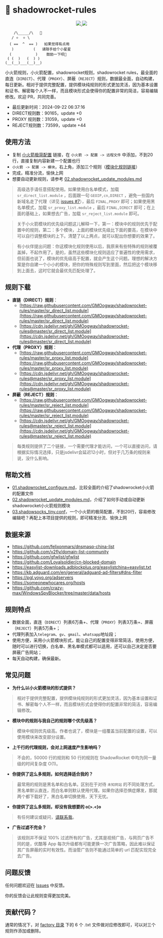 # 🚀 shadowrocket-rules

<p align="center">
  <a href="https://github.com/GMOogway/shadowrocket-rules/stargazers">
    <img src="https://img.shields.io/github/stars/GMOogway/shadowrocket-rules?label=Stars&style=social">
  </a>
  <a href="https://github.com/GMOogway/shadowrocket-rules/fork">
    <img src="https://img.shields.io/github/forks/GMOogway/shadowrocket-rules?label=Fork&style=social">
  </a>
</p>

```
    /\_____/\   💖
   / ⭐  ⭐ \
  ( ==  ^  == )   如果觉得有点用
   )         (   请随手给个小星星
  (           )    鼓励一下呗💖
 ( (  )   (  ) )
(__(__)___(__)__)
```

小火箭规则，小火箭配置，shadowrocket规则，shadowrocket rules，最全面的直连（`DIRECT`）、代理（`PROXY`）、屏蔽（`REJECT`）规则，数据最全面，自动构建，每日更新。相对于提供完整配置，提供模块纯规则的形式更加灵活，因为基本设置和证书、解密每个人不一样，而且模块形式会使得你的配置非常的简洁，容易编辑修改。欢迎 PR，共同完善。
- 最后更新时间：2024-09-22 06:37:16
- DIRECT规则数：90165，update +0
- PROXY 规则数：31059，update +0
- REJECT规则数：73599，update +44

## 使用方法

- 复制 [小火箭极简配置](https://raw.githubusercontent.com/GMOogway/shadowrocket-rules/master/docs/03.shadowsocks_tiny.conf) 链接，在 `小火箭 -> 配置 -> 远程文件` 中添加，不到20行，直接复制内容新建一个配置也行
- `小火箭 -> 配置 -> 模块`，右上角，添加三个规则（[模块化规则链接](#规则下载)）
- 完成，精准分流，愉快上网
- 想要自动更新规则，请参考 [02.shadowrocket_update_modules.md](https://github.com/GMOogway/shadowrocket-rules/blob/master/docs/02.shadowrocket_update_modules.md)

>高级选手请任意搭配使用。如果使用白名单模式，加载 `sr_direct_list.module` ，后面跟一句 `GEOIP,cn,DIRECT` ，避免一些国内新域名走了代理（详见 [issues #7](https://github.com/GMOogway/shadowrocket-rules/issues/7)），最后 `FINAL,PROXY` 即可；如果使用黑名单模式，加载 `sr_proxy_list.module` ，最后 `FINAL,DIRECT` 即可；在上面的基础上，如果想去广告，加载 `sr_reject_list.module` 即可。

>关于小火箭模块的优先级问题这儿解释一下，第一：模块中的规则优先于配置中的规则，第二：多个模块，上面的模块优先级比下面的要高，在模块中可以自行调整模块的上下。清楚了以上两点，就可以配出你想要的效果了。

>有小伙伴提出问题：你这模块化规则使用以后，我原来有些特殊的规则被覆盖掉，不起作用了。是的，虽然这些模块化规则适应了普遍性的使用需求，但前面也说了，模块的优先级高于配置，就会产生这个问题。理想的解决方案是你自建一个小小的模块，把你的特殊规则写到里面，然后把这个模块移到上面去，这时它就会最优先匹配处理了。

## 规则下载

- **直链（DIRECT）规则**：
  - [https://raw.githubusercontent.com/GMOogway/shadowrocket-rules/master/sr_direct_list.module](https://raw.githubusercontent.com/GMOogway/shadowrocket-rules/master/sr_direct_list.module)
  - [https://cdn.jsdelivr.net/gh/GMOogway/shadowrocket-rules@master/sr_direct_list.module](https://cdn.jsdelivr.net/gh/GMOogway/shadowrocket-rules@master/sr_direct_list.module)
- **代理（PROXY）规则**：
  - [https://raw.githubusercontent.com/GMOogway/shadowrocket-rules/master/sr_proxy_list.module](https://raw.githubusercontent.com/GMOogway/shadowrocket-rules/master/sr_proxy_list.module)
  - [https://cdn.jsdelivr.net/gh/GMOogway/shadowrocket-rules@master/sr_proxy_list.module](https://cdn.jsdelivr.net/gh/GMOogway/shadowrocket-rules@master/sr_proxy_list.module)
- **屏蔽（REJECT）规则**：
  - [https://raw.githubusercontent.com/GMOogway/shadowrocket-rules/master/sr_reject_list.module](https://raw.githubusercontent.com/GMOogway/shadowrocket-rules/master/sr_reject_list.module)
  - [https://cdn.jsdelivr.net/gh/GMOogway/shadowrocket-rules@master/sr_reject_list.module](https://cdn.jsdelivr.net/gh/GMOogway/shadowrocket-rules@master/sr_reject_list.module)
>每类规则提供了二个链接，一个需要代理才能访问，一个可以直接访问，请根据实际情况选择，只是jsdelivr会延迟12小时，但对于几万条的规则来说，没什么影响。

## 帮助文档

- [01.shadowrocket_configure.md](https://github.com/GMOogway/shadowrocket-rules/blob/master/docs/01.shadowrocket_configure.md)，比较全面的介绍了shadowrocket小火箭的配置文件
- [02.shadowrocket_update_modules.md](https://github.com/GMOogway/shadowrocket-rules/blob/master/docs/02.shadowrocket_update_modules.md)，介绍了如何手动或自动更新shadowrocket小火箭规则模块
- [03.shadowsocks_tiny.conf](https://raw.githubusercontent.com/GMOogway/shadowrocket-rules/master/docs/03.shadowsocks_tiny.conf)，一个小火箭的极简配置，不到20行，容易修改编辑吧？再配上本项目提供的规则，即可精准分流、愉快上网

## 数据来源

- https://github.com/felixonmars/dnsmasq-china-list
- https://github.com/v2fly/domain-list-community
- https://github.com/gfwlist/gfwlist
- https://github.com/Loyalsoldier/cn-blocked-domain
- https://easylist-downloads.adblockplus.org/easylistchina+easylist.txt
- https://kb.adguard.com/en/general/adguard-ad-filters#dns-filter
- https://pgl.yoyo.org/adservers
- https://someonewhocares.org/hosts
- https://github.com/crazy-max/WindowsSpyBlocker/tree/master/data/hosts

## 规则特点

- 数据全面，直连（`DIRECT`）列表6万条+、代理（`PROXY`）列表3万条+、屏蔽（`REJECT`）列表5万条+；
- 代理列表加入`telegram`、`gv`、`gmail`、`whatsapp`地址段；
- 使用方便，采用小火箭模块形式，能让自己的配置变得非常简洁，使用方便，随时可以进行切换，白名单、黑名单模式都可以适用，还可以自己决定是否要屏蔽广告网站；
- 每天自动构建，确保最新。

## 常见问题

- **为什么以小火箭模块的形式提供？**

> 相对于提供完整配置，提供模块纯规则的形式更加灵活，因为基本设置和证书、解密每个人不一样，而且模块形式会使得你的配置非常的简洁，容易编辑修改。

- **模块中的规则与我自己的规则哪个优先级高？**

> 模块中规则优先级高。作者也说了，模块是一组覆盖当前配置的设置，可以使用模块来改变部分设置。

- **上千行的代理规则，会对上网速度产生影响吗？**

> 不会的，50000 行的规则和 50 行的规则在 ShadowRocket 中均为同一量级的时间复杂度 O(1)。

- **你提供了这么多规则，如何选择适合我的？**

> 最常用的规则是黑名单和白名单。区别在于对待 `未知网站` 的不同处理方式，黑名单默认直连，而白名单则默认使用代理。如果你选择恐惧症爆发，那就两个都下载好了，黑白名单切换使用，天下无忧。

- **你提供了这么多规则，却没有我想要的 o(>.<)o**

> 有任何建议或疑问，[请联系我](#问题反馈)。

- **广告过滤不完全？**

> 该规则并不保证 100% 过滤所有的广告，尤其是视频广告，与网页广告不同的是，优酷等 App 每次升级都有可能更换一次广告策略，因此难以保证其广告屏蔽的实时有效性。而油管广告则不能通过简单的 url 匹配实现完全去广告。

## 问题反馈

任何问题欢迎在 [Issues](https://github.com/GMOogway/shadowrocket-rules/issues) 中反馈。

你的反馈会让此规则变得更加完美。

## 贡献代码？

通常的情况下，对 [factory 目录](https://github.com/GMOogway/shadowrocket-rules/tree/master/factory) 下的 6 个 .txt 文件做对应修改即可，可以对三个规则作添加或删除。
